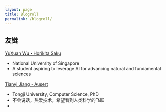 ```yaml
---
layout: page
title: Blogroll
permalink: /blogroll/
---
```


## 友链


[YuXuan Wu・Horikita Saku](https://horikitasaku.github.io/)

- National University of Singapore
- A student aspiring to leverage AI for advancing natural and fundamental sciences

[Tianyi Jiang・Ausert](https://ausertdream.github.io/)

- Tongji University, Computer Science, PhD
- 不会说话，热爱技术，希望看到人类科学的飞跃
- 